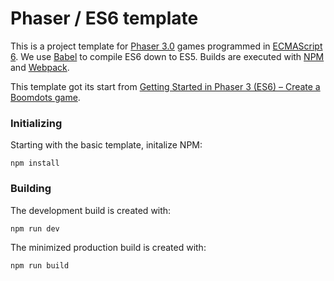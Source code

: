 # Phaser / ES6 template

This is a project template for [Phaser 3.0](https://phaser.io) games programmed in [ECMAScript 6](https://en.wikipedia.org/wiki/ECMAScript#6th_Edition_-_ECMAScript_2015).  We use [Babel](https://babeljs.io/) to compile ES6 down to ES5.  Builds are executed with [NPM](https://www.npmjs.com/) and [Webpack](https://webpack.js.org/).

This template got its start from [Getting Started in Phaser 3 (ES6) – Create a Boomdots game](http://codetuto.com/2018/02/getting-started-phaser-3-es6-create-boomdots-game/).

### Initializing

Starting with the basic template, initalize NPM:

```
npm install
```

### Building

The development build is created with:

```
npm run dev
```

The minimized production build is created with:

```
npm run build
```
